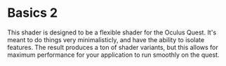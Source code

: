 # Basics 2

This shader is designed to be a flexible shader for the Oculus Quest. It's meant to do things very minimalisticly, and have the ability to isolate features. The result produces a ton of shader variants, but this allows for maximum performance for your application to run smoothly on the quest.
